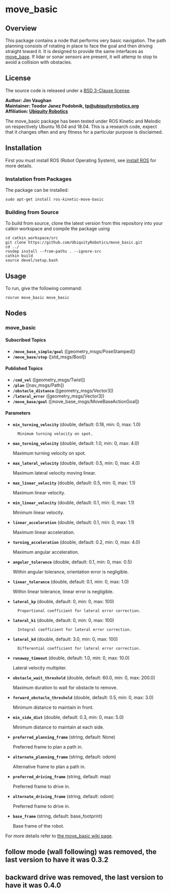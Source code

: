 
# move_basic

## Overview

This package contains a node that performs very basic navigation.
The path planning consists of rotating in place to face the goal and then
driving straight toward it.  It is designed to provide the same interfaces as
[move_base](http://wiki.ros.org/move_base). If lidar or sonar sensors are
present, it will attemp to stop to avoid a collision with obstacles.

## License

The source code is released under a [BSD 3-Clause license](LICENSE).

**Author: Jim Vaughan <br/>**
**Maintainer: Teodor Janez Podobnik, tp@ubiquityrobotics.org <br/>**
**Affiliation: [Ubiquity Robotics](www.ubiquityrobotics.org)**

The move_basic package has been tested under ROS Kinetic and Melodic on respectively Ubuntu 16.04 and 18.04. This is a research code, expect that it changes often and any fitness for a particular purpose is disclaimed.

## Installation

First you must install ROS (Robot Operating System),
see [install ROS](http://wiki.ros.org/ROS/Installation) for more details.

### Instalation from Packages

The package can be installed:

    sudo apt-get install ros-kinetic-move-basic

### Building from Source

To build from source, clone the latest version from this repository into your catkin workspace and compile the package using

    cd catkin_workspace/src
    git clone https://github.com/UbiquityRobotics/move_basic.git
    cd ../
    rosdep install --from-paths . --ignore-src
    catkin build
    source devel/setup.bash

## Usage

To run, give the following command:

    rosrun move_basic move_basic

## Nodes

### move_basic

#### Subscribed Topics

* **`/move_base_simple/goal`** ([geometry_msgs/PoseStamped])
* **`/move_base/stop`** ([std_msgs/Bool])

#### Published Topics

* **`/cmd_vel`** ([geometry_msgs/Twist])
* **`/plan`** ([nav_msgs/Path])
* **`/obstacle_distance`** ([geometry_msgs/Vector3])
* **`/lateral_error`** ([geometry_msgs/Vector3])
* **`/move_base/goal`** ([move_base_msgs/MoveBaseActionGoal])

#### Parameters

* **`min_turning_velocity`** (double, default: 0.18, min: 0, max: 1.0)

        Minimum turning velocity on spot.

* **`max_turning_velocity`** (double, default: 1.0, min: 0, max: 4.0)

	Maximum turning velocity on spot.

* **`max_lateral_velocity`** (double, default: 0.5, min: 0, max: 4.0)

	Maximum lateral velocity moving linear.

* **`max_linear_velocity`** (double, default: 0.5, min: 0, max: 1.1)

	Maximum linear velocity.

* **`min_linear_velocity`** (double, default: 0.1, min: 0, max: 1.1)

	Minimum linear velocity.

* **`linear_acceleration`** (double, default: 0.1, min: 0, max: 1.1)

	Maximum linear acceleration.

* **`turning_acceleration`** (double, default: 0.2, min: 0, max: 4.0)

	Maximum angular acceleration.

* **`angular_tolerance`** (double, default: 0.1, min: 0, max: 0.5)

	Within angular tolerance, orientation error is negligible.

* **`linear_tolerance`** (double, default: 0.1, min: 0, max: 1.0)

	Within linear tolerance, linear error is negligible.

* **`lateral_kp`** (double, default: 0, min: 0, max: 100)

        Proportional coefficient for lateral error correction.

* **`lateral_ki`** (double, default: 0, min: 0, max: 100)

        Integral coefficient for lateral error correction.

* **`lateral_kd`** (double, default: 3.0, min: 0, max: 100)

        Differential coefficient for lateral error correction.

* **`runaway_timeout`** (double, default: 1.0, min: 0, max: 10.0)

	Lateral velocity multiplier.

* **`obstacle_wait_threshold`** (double, default: 60.0, min: 0, max: 200.0)

	Maximum duration to wait for obstacle to remove.

* **`forward_obstacle_threshold`** (double, default: 0.5, min: 0, max: 3.0)

	Minimum distance to maintain in front.

* **`min_side_dist`** (double, default: 0.3, min: 0, max: 5.0)

	Minimum distance to maintain at each side.

* **`preferred_planning_frame`** (string, default: None)

	Preferred frame to plan a path in.

* **`alternate_planning_frame`** (string, default: odom)

	Alternative frame to plan a path in.

* **`preferred_driving_frame`** (string, default: map)

	Preferred frame to drive in.

* **`alternate_driving_frame`** (string, default: odom)

	Preferred frame to drive in.

* **`base_frame`** (string, default: base_footprint)

	Base frame of the robot.

For more details refer to [the move_basic wiki page](http://wiki.ros.org/move_basic).

## follow mode (wall following) was removed, the last version to have it was 0.3.2
## backward drive was removed, the last version to have it was 0.4.0
